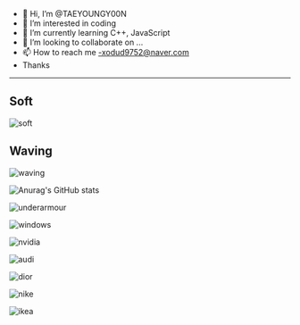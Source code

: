 - 👋 Hi, I’m @TAEYOUNGY00N
- 👀 I’m interested in coding
- 🌱 I’m currently learning C++, JavaScript
- 💞️ I’m looking to collaborate on ...
- 📫 How to reach me -xodud9752@naver.com
-  Thanks
-  ------------------------------------------

## Soft <a id="soft">
![soft](https://capsule-render.vercel.app/api?type=soft&color=auto&text=Good%20to%20use%20with%20other%20readme&fontSize=40&animation=twinkling)
  
## Waving <a id="Yoon">
![waving](https://capsule-render.vercel.app/api?type=waving&height=200&text=Waving!&fontAlign=80&fontAlignY=40&color=gradient)




![Anurag's GitHub stats](https://github-readme-stats.vercel.app/api?username=TAEYOUNGY00N&show_icons=true&theme=radical)
<!---
TAEYOUNGY00N/TAEYOUNGY00N is a special repository because its `README.md` (this file) appears on your GitHub profile.
You can click the Preview link to take a look at your changes.
--->


![underarmour](https://user-images.githubusercontent.com/100738656/160884445-bce14a26-ac6f-452c-9460-5327109cc2ac.svg)

![windows](https://user-images.githubusercontent.com/100738656/160884449-f87c6cb1-fd57-465d-a543-90de1e52334c.svg)

![nvidia](https://user-images.githubusercontent.com/100738656/160884467-ca8efa66-c9b3-45af-bae2-58f6f5635d1e.svg)

![audi](https://user-images.githubusercontent.com/100738656/160884420-9e967230-f96e-4e13-9a5f-a7d54d3ead16.svg)

![dior](https://user-images.githubusercontent.com/100738656/160884512-621b573a-227a-458a-91a2-3d879bacc4e1.svg)

![nike](https://user-images.githubusercontent.com/100738656/160884519-a890743c-e069-48d5-a486-a1c4cbd805ee.svg)

![ikea](https://user-images.githubusercontent.com/100738656/160884526-ab097f80-0117-463b-8716-403d731ee04d.svg)
